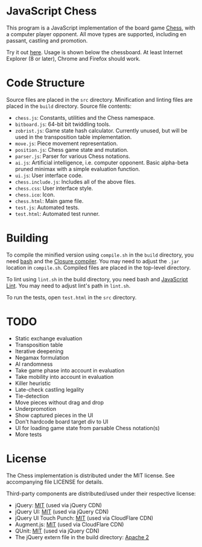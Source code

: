 # JavaScript Chess

This program is a JavaScript implementation of the board game [Chess](http://en.wikipedia.org/wiki/Chess), with a computer player opponent. All move types are supported, including en passant, castling and promotion.

Try it out [here](http://www.iki.fi/kbjorklu/chess/). Usage is shown below the chessboard. At least Internet Explorer (8 or later), Chrome and Firefox should work.

# Code Structure

Source files are placed in the `src` directory. Minification and linting files are placed in the `build` directory. Source file contents:

* `chess.js`: Constants, utilities and the Chess namespace.
* `bitboard.js`: 64-bit bit twiddling tools.
* `zobrist.js`: Game state hash calculator. Currently unused, but will be used in the transposition table implementation.
* `move.js`: Piece movement representation.
* `position.js`: Chess game state and mutation.
* `parser.js`: Parser for various Chess notations.
* `ai.js`: Artificial intelligence, i.e. computer opponent. Basic alpha-beta pruned minimax with a simple evaluation function.
* `ui.js`: User interface code.
* `chess.include.js`: Includes all of the above files.
* `chess.css`: User interface style.
* `chess.ico`: Icon.
* `chess.html`: Main game file.
* `test.js`: Automated tests.
* `test.html`: Automated test runner.

# Building

To compile the minified version using `compile.sh` in the `build` directory, you need [bash](http://git-scm.com/download/win) and the [Closure compiler](https://developers.google.com/closure/compiler/). You may need to adjust the `.jar` location in `compile.sh`. Compiled files are placed in the top-level directory.

To lint using `lint.sh` in the build directory, you need bash and [JavaScript Lint](http://www.javascriptlint.com/). You may need to adjust lint's path in `lint.sh`.

To run the tests, open `test.html` in the `src` directory.

# TODO

* Static exchange evaluation
* Transposition table
* Iterative deepening
* Negamax formulation
* AI randomness
* Take game phase into account in evaluation
* Take mobility into account in evaluation
* Killer heuristic
* Late-check castling legality
* Tie-detection
* Move pieces without drag and drop
* Underpromotion
* Show captured pieces in the UI
* Don't hardcode board target div to UI
* UI for loading game state from parsable Chess notation(s)
* More tests

# License

The Chess implementation is distributed under the MIT license. See accompanying file LICENSE for details.

Third-party components are distributed/used under their respective license:

* jQuery: [MIT](https://github.com/jquery/jquery/blob/master/MIT-LICENSE.txt) (used via jQuery CDN)
* jQuery UI: [MIT](https://github.com/jquery/jquery-ui/blob/master/MIT-LICENSE.txt) (used via jQuery CDN)
* jQuery UI Touch Punch: [MIT](https://github.com/furf/jquery-ui-touch-punch/blob/master/jquery.ui.touch-punch.min.js) (used via CloudFlare CDN)
* Augment.js: [MIT](https://github.com/olivernn/augment.js/blob/master/LICENSE) (used via CloudFlare CDN)
* QUnit: [MIT](https://github.com/jquery/qunit/blob/master/MIT-LICENSE.txt) (used via jQuery CDN)
* The jQuery extern file in the build directory: [Apache 2](http://www.apache.org/licenses/LICENSE-2.0)
